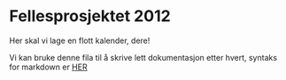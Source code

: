 Fellesprosjektet 2012
====================

Her skal vi lage en flott kalender, dere!

Vi kan bruke denne fila til å skrive lett dokumentasjon etter hvert, syntaks for markdown er 
[HER](http://daringfireball.net/projects/markdown/basics) 
